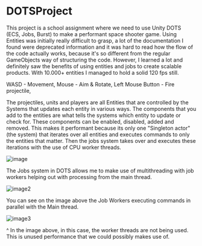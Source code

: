 # DOTSProject

This project is a school assignment where we need to use Unity DOTS (ECS, Jobs, Burst) to make a performant space shooter game. Using Entities was initially really difficult to grasp, a lot of the documentation I found were deprecated information and it was hard to read how the flow of the code actually works, because it's so different from the regular GameObjects way of structuring the code. However, I learned a lot and definitely saw the benefits of using entities and jobs to create scalable products. With 10.000+ entities I managed to hold a solid 120 fps still.

WASD - Movement,
Mouse - Aim & Rotate,
Left Mouse Button - Fire projectile,

The projectiles, units and players are all Entities that are controlled by the Systems that updates each entity in various ways. 
The components that you add to the entities are what tells the systems which entity to update or check for. These components can be enabled, disabled, added and removed. This makes it performant because its only one "Singleton actor" (the system) that iterates over all entities and executes commands to only the entities that matter. Then the jobs system takes over and executes these iterations with the use of CPU worker threads.

![image](https://i.imgur.com/LhHqVhP.png)

The Jobs system in DOTS allows me to make use of multithreading with job workers helping out with processing from the main thread.

![image2](https://i.imgur.com/jlOvVDk.png)

You can see on the image above the Job Workers executing commands in parallel with the Main thread.

![image3](https://i.imgur.com/LKYQg2b.png)

^ In the image above, in this case, the worker threads are not being used. This is unused performance that we could possibly makes use of.
